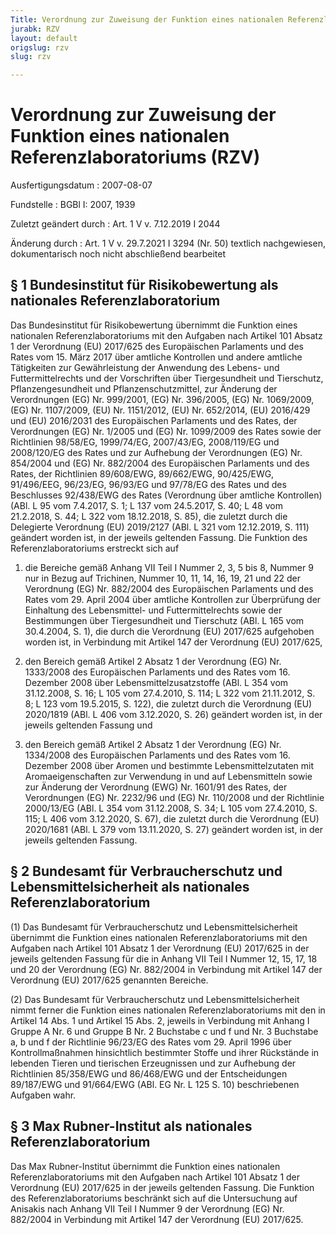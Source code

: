 ```yaml
---
Title: Verordnung zur Zuweisung der Funktion eines nationalen Referenzlaboratoriums
jurabk: RZV
layout: default
origslug: rzv
slug: rzv

---
```


# Verordnung zur Zuweisung der Funktion eines nationalen Referenzlaboratoriums (RZV)

Ausfertigungsdatum
:   2007-08-07

Fundstelle
:   BGBl I: 2007, 1939

Zuletzt geändert durch
:   Art. 1 V v. 7.12.2019 I 2044

Änderung durch
:   Art. 1 V v. 29.7.2021 I 3294 (Nr. 50) textlich nachgewiesen, dokumentarisch noch nicht abschließend bearbeitet



## § 1 Bundesinstitut für Risikobewertung als nationales Referenzlaboratorium

Das Bundesinstitut für Risikobewertung übernimmt die Funktion eines
nationalen Referenzlaboratoriums mit den Aufgaben nach Artikel 101
Absatz 1 der Verordnung (EU) 2017/625 des Europäischen Parlaments und
des Rates vom 15. März 2017 über amtliche Kontrollen und andere
amtliche Tätigkeiten zur Gewährleistung der Anwendung des Lebens- und
Futtermittelrechts und der Vorschriften über Tiergesundheit und
Tierschutz, Pflanzengesundheit und Pflanzenschutzmittel, zur Änderung
der Verordnungen (EG) Nr. 999/2001, (EG) Nr. 396/2005, (EG) Nr.
1069/2009, (EG) Nr. 1107/2009, (EU) Nr. 1151/2012, (EU) Nr. 652/2014,
(EU) 2016/429 und (EU) 2016/2031 des Europäischen Parlaments und des
Rates, der Verordnungen (EG) Nr. 1/2005 und (EG) Nr. 1099/2009 des
Rates sowie der Richtlinien 98/58/EG, 1999/74/EG, 2007/43/EG,
2008/119/EG und 2008/120/EG des Rates und zur Aufhebung der
Verordnungen (EG) Nr. 854/2004 und (EG) Nr. 882/2004 des Europäischen
Parlaments und des Rates, der Richtlinien 89/608/EWG, 89/662/EWG,
90/425/EWG, 91/496/EEG, 96/23/EG, 96/93/EG und 97/78/EG des Rates und
des Beschlusses 92/438/EWG des Rates (Verordnung über amtliche
Kontrollen) (ABl. L 95 vom 7.4.2017, S. 1; L 137 vom 24.5.2017, S. 40;
L 48 vom 21.2.2018, S. 44; L 322 vom 18.12.2018, S. 85), die zuletzt
durch die Delegierte Verordnung (EU) 2019/2127 (ABl. L 321 vom
12\.12.2019, S. 111) geändert worden ist, in der jeweils geltenden
Fassung. Die Funktion des Referenzlaboratoriums erstreckt sich auf

1.  die Bereiche gemäß Anhang VII Teil I Nummer 2, 3, 5 bis 8, Nummer 9
    nur in Bezug auf Trichinen, Nummer 10, 11, 14, 16, 19, 21 und 22 der
    Verordnung (EG) Nr. 882/2004 des Europäischen Parlaments und des Rates
    vom 29. April 2004 über amtliche Kontrollen zur Überprüfung der
    Einhaltung des Lebensmittel- und Futtermittelrechts sowie der
    Bestimmungen über Tiergesundheit und Tierschutz (ABl. L 165 vom
    30\.4.2004, S. 1), die durch die Verordnung (EU) 2017/625 aufgehoben
    worden ist, in Verbindung mit Artikel 147 der Verordnung (EU)
    2017/625,


2.  den Bereich gemäß Artikel 2 Absatz 1 der Verordnung (EG) Nr. 1333/2008
    des Europäischen Parlaments und des Rates vom 16. Dezember 2008 über
    Lebensmittelzusatzstoffe (ABl. L 354 vom 31.12.2008, S. 16; L 105 vom
    27\.4.2010, S. 114; L 322 vom 21.11.2012, S. 8; L 123 vom 19.5.2015,
    S. 122), die zuletzt durch die Verordnung (EU) 2020/1819 (ABl. L 406
    vom 3.12.2020, S. 26) geändert worden ist, in der jeweils geltenden
    Fassung und


3.  den Bereich gemäß Artikel 2 Absatz 1 der Verordnung (EG) Nr. 1334/2008
    des Europäischen Parlaments und des Rates vom 16. Dezember 2008 über
    Aromen und bestimmte Lebensmittelzutaten mit Aromaeigenschaften zur
    Verwendung in und auf Lebensmitteln sowie zur Änderung der Verordnung
    (EWG) Nr. 1601/91 des Rates, der Verordnungen (EG) Nr. 2232/96 und
    (EG) Nr. 110/2008 und der Richtlinie 2000/13/EG (ABl. L 354 vom
    31\.12.2008, S. 34; L 105 vom 27.4.2010, S. 115; L 406 vom 3.12.2020,
    S. 67), die zuletzt durch die Verordnung (EU) 2020/1681 (ABl. L 379
    vom 13.11.2020, S. 27) geändert worden ist, in der jeweils geltenden
    Fassung.





## § 2 Bundesamt für Verbraucherschutz und Lebensmittelsicherheit als nationales Referenzlaboratorium

(1) Das Bundesamt für Verbraucherschutz und Lebensmittelsicherheit
übernimmt die Funktion eines nationalen Referenzlaboratoriums mit den
Aufgaben nach Artikel 101 Absatz 1 der Verordnung (EU) 2017/625 in der
jeweils geltenden Fassung für die in Anhang VII Teil I Nummer 12, 15,
17, 18 und 20 der Verordnung (EG) Nr. 882/2004 in Verbindung mit
Artikel 147 der Verordnung (EU) 2017/625 genannten Bereiche.

(2) Das Bundesamt für Verbraucherschutz und Lebensmittelsicherheit
nimmt ferner die Funktion eines nationalen Referenzlaboratoriums mit
den in Artikel 14 Abs. 1 und Artikel 15 Abs. 2, jeweils in Verbindung
mit Anhang I Gruppe A Nr. 6 und Gruppe B Nr. 2 Buchstabe c und f und
Nr. 3 Buchstabe a, b und f der Richtlinie 96/23/EG des Rates vom 29.
April 1996 über Kontrollmaßnahmen hinsichtlich bestimmter Stoffe und
ihrer Rückstände in lebenden Tieren und tierischen Erzeugnissen und
zur Aufhebung der Richtlinien 85/358/EWG und 86/468/EWG und der
Entscheidungen 89/187/EWG und 91/664/EWG (ABl. EG Nr. L 125 S. 10)
beschriebenen Aufgaben wahr.


## § 3 Max Rubner-Institut als nationales Referenzlaboratorium

Das Max Rubner-Institut übernimmt die Funktion eines nationalen
Referenzlaboratoriums mit den Aufgaben nach Artikel 101 Absatz 1 der
Verordnung (EU) 2017/625 in der jeweils geltenden Fassung. Die
Funktion des Referenzlaboratoriums beschränkt sich auf die
Untersuchung auf Anisakis nach Anhang VII Teil I Nummer 9 der
Verordnung (EG) Nr. 882/2004 in Verbindung mit Artikel 147 der
Verordnung (EU) 2017/625.

